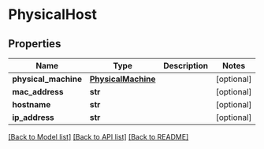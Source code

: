# PhysicalHost

## Properties
Name | Type | Description | Notes
------------ | ------------- | ------------- | -------------
**physical_machine** | [**PhysicalMachine**](PhysicalMachine.md) |  | [optional] 
**mac_address** | **str** |  | [optional] 
**hostname** | **str** |  | [optional] 
**ip_address** | **str** |  | [optional] 

[[Back to Model list]](../README.md#documentation-for-models) [[Back to API list]](../README.md#documentation-for-api-endpoints) [[Back to README]](../README.md)


